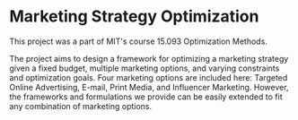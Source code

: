 # Marketing Strategy Optimization

This project was a part of MIT's course 15.093 Optimization Methods.

The project aims to design a framework for optimizing a marketing strategy given a fixed budget, multiple marketing options, and varying constraints and optimization goals. Four marketing options are included here: Targeted Online Advertising, E-mail, Print Media, and Influencer Marketing. However, the frameworks and formulations we provide can be easily extended to fit any combination of marketing options.

<!-- Read the project report and presentation [here](https://drive.google.com/drive/folders/1InYuiOKOBdG6bBBSrPYW0WcpqTlEn5uc?usp=sharing)-->

<!-- <img width="864" alt="image" src="https://github.com/Sanya-Chauhan/Optimizing_Marketing_Strategies/assets/116647771/938fcf51-134b-495b-ac39-33adc52a243e">-->

